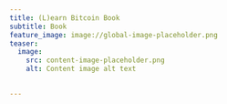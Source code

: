 ```yaml
---
title: (L)earn Bitcoin Book
subtitle: Book
feature_image: image://global-image-placeholder.png
teaser:
  image:
    src: content-image-placeholder.png
    alt: Content image alt text

    
---
```

